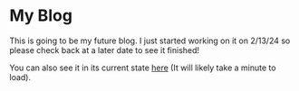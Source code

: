 # My Blog
This is going to be my future blog. I just started working on it on 2/13/24 so please check back at a later date to see it finished!

You can also see it in its current state [here](https://blog-2x70.onrender.com/) (It will likely take a minute to load).
